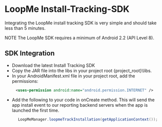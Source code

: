 # LoopMe Install-Tracking-SDK #

Integrating the LoopMe install tracking SDK is very simple and should take less than 5 minutes. 

NOTE The LoopMe SDK requires a minimum of Android 2.2 (API Level 8). 

## SDK Integration ##

* Download the latest Install Tracking SDK
* Copy the JAR file into the libs in your project root {project_root}\libs\.
* In your AndroidManifest.xml file in your project root, add the permissions:
```xml     
     <uses-permission android:name="android.permission.INTERNET" />
```	 
* Add the following to your code in onCreate method. This will send the app install event 
to our reporting backend servers when the app is launched the first time.
```java
      LoopMeManager.loopmeTrackInstallation(getApplicationContext());
```
